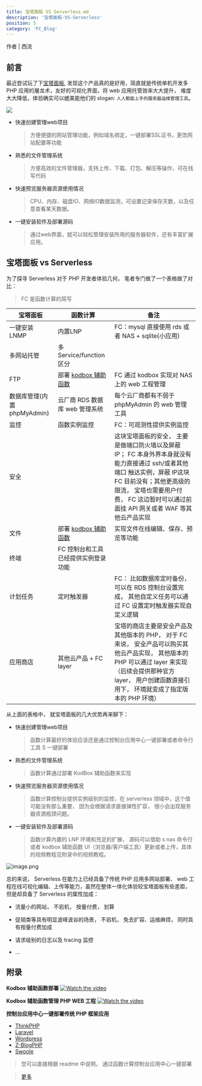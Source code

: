 ```yaml
---
title: 宝塔面板 VS Serverless.md
description: '宝塔面板-VS-Serverless'
position: 5
category: 'FC_Blog'
---
```


作者 | 西流

## 前言

最近尝试玩了下[宝塔面板](https://www.bt.cn/new/index.html), 发现这个产品真的是好用，简直就是传统单机开发多 PHP 应用的屠龙术，友好的可视化界面，将 web 应用托管效率大大提升， 难度大大降低，体验确实可以媲美能他们的 slogan: `人人都能上手的服务器运维管理工具`。

![](https://img.alicdn.com/imgextra/i2/O1CN01CDzcB31mCUbKGua41_!!6000000004918-2-tps-1737-998.png)

- 快速创建管理web项目
  > 方便便捷的网站管理功能，例如域名绑定，一键部署SSL证书，更改网站配置等功能

- 熟悉的文件管理系统
  > 方便高效的文件管理器，支持上传、下载、打包、解压等操作，可在线写代码

- 快速预览服务器资源使用情况
  > CPU、内存、磁盘IO、网络IO数据监测，可设置记录保存天数，以及任意查看某天数据。

- 一键安装软件及部署源码
  > 通过web界面，就可以轻松管理安装所用的服务器软件，还有丰富扩展应用。

## 宝塔面板 vs Serverless
为了探寻 Serverless 对于 PHP 开发者体验几何， 笔者专门做了一个表格做了对比：
> FC 是函数计算的简写

| 宝塔面板        | 函数计算  |  备注 |
| --------   | -----  | ----  |
| 一键安装 LNMP      | 内置LNP   |   FC：mysql 直接使用 rds 或者 NAS + sqlite(小应用)     |
| 多网站托管        |   多Service/function 区分   |     |
| FTP       |   部署 [kodbox 辅助函数](https://fcnext.console.aliyun.com/applications/create?template=start-fc-kodbox)   |  FC 通过 kodbox 实现对 NAS 上的 web 工程管理  |
| 数据库管理(内置phpMyAdmin)        |    云厂商 RDS 数据库 web 管理系统    |  每个云厂商都有不弱于 phpMyAdmin 的 web 管理工具 |
| 监控       |   函数实例监控   |  FC：可观测性提供实例监控  |
| 安全       |     |  这块宝塔面板的安全， 主要是做端口防火墙以及屏蔽 IP； FC 本身外界本身就没有能力直接通过 ssh/或者其他端口 触达实例，屏蔽 IP这块 FC 目前没有；其他更高级的限流， 宝塔也需要用户付费， FC 这边暂时可以通过前面挂 API 网关或者  WAF 等其他云产品实现  |
| 文件       |   部署 [kodbox 辅助函数](https://fcnext.console.aliyun.com/applications/create?template=start-fc-kodbox)   |  实现文件在线编辑、保存、预览等功能  |
| 终端       |   FC 控制台和工具已经提供实例登录功能   |    |
| 计划任务 | 定时触发器 | FC： 比如数据库定时备份， 可以在 RDS 控制台设置完成， 其他自定义任务可以通过 FC 设置定时触发器实现自定义逻辑
| 应用商店      |   其他云产品 + FC layer    |   宝塔的商店主要是安全产品及其他版本的 PHP， 对于 FC 来说， 安全产品可以购买其他云产品实现， 其他版本的 PHP 可以通过 layer 来实现（后续会提供那种官方 layer， 用户创建函数直接引用下， 环境就变成了指定版本的 PHP 环境）|

从上面的表格中， 就宝塔面板的几大优势再来聊下：

- 快速创建管理web项目
  > 函数计算最好的体验应该还是通过控制台应用中心一键部署或者命令行工具 S 一键部署

- 熟悉的文件管理系统
  > 函数计算通过部署 KodBox 辅助函数来实现

- 快速预览服务器资源使用情况
  > 函数计算控制台提供实例级别的监控，在 serverless 领域中，这个值可能没有那么重要， 因为会根据请求直接弹性扩容， 很小会出现服务器资源瓶颈问题。

- 一键安装软件及部署源码
  > 函数计算内置的 LNP 环境和充足的扩展， 源码可以借助 s nas 命令行或者 kodbox 辅助函数 UI（浏览器/客户端工具）更新或者上传，具体的视频教程见附录中的视频教程。

![image.png](https://img.alicdn.com/imgextra/i4/O1CN01DqdTpD1TKIeaC1UPa_!!6000000002363-2-tps-2352-1238.png)

总的来说， Serverless 在能力上已经具备了传统 PHP 应用多网站部署、 web 工程在线可视化编辑、上传等能力，虽然在整体一体化体验较宝塔面板有些差距， 但是却具备了 Serverless 的属性加成：

- 流量小的网站， 不宕机， 按量付费， 划算

- 促销类等具有明显波峰波谷的场景， 不宕机， 免去扩容、运维麻烦， 同时具有按量付费加成

- 请求级别的日志以及 tracing 监控

- ...

## 附录

**Kodbox 辅助函数部署**
[![Watch the video](https://img.alicdn.com/imgextra/i2/O1CN010l6Rvp1V5lJRzicKq_!!6000000002602-0-tps-1072-654.jpg)](https://images.devsapp.cn/application/kodbox/kodbox-deploy.mp4)

**Kodbox 辅助函数管理 PHP WEB 工程**
[![Watch the video](https://img.alicdn.com/imgextra/i2/O1CN010l6Rvp1V5lJRzicKq_!!6000000002602-0-tps-1072-654.jpg)](https://images.devsapp.cn/application/kodbox/kodbox_for_php_dev.mp4)

**控制台应用中心一键部署传统 PHP 框架应用**

- [ThinkPHP](https://github.com/devsapp/start-web-framework/tree/master/web-framework/php/thinkphp/src)
- [Laravel](https://github.com/devsapp/start-web-framework/tree/master/web-framework/php/laravel/src)
- [Wordpress](https://github.com/devsapp/start-web-framework/tree/master/web-framework/php/wordpress/src)
- [Z-BlogPHP](https://github.com/devsapp/start-web-framework/tree/master/web-framework/php/zblog/src)
- [Swoole](https://github.com/devsapp/start-fc/tree/master/custom-function/php74)

> 您可以直接根据 readme 中说明， 通过函数计算控制台应用中心一键部署

> [更多](https://github.com/devsapp/start-web-framework/tree/master/web-framework/php)